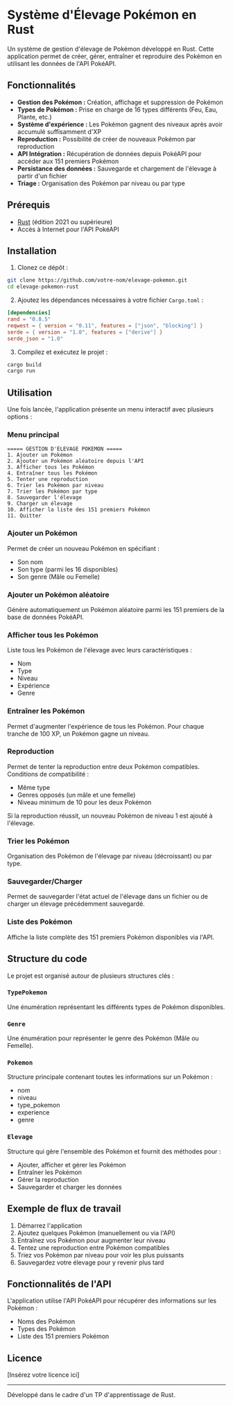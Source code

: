 # Système d'Élevage Pokémon en Rust

Un système de gestion d'élevage de Pokémon développé en Rust. Cette application permet de créer, gérer, entraîner et reproduire des Pokémon en utilisant les données de l'API PokéAPI.

## Fonctionnalités

- **Gestion des Pokémon :** Création, affichage et suppression de Pokémon
- **Types de Pokémon :** Prise en charge de 16 types différents (Feu, Eau, Plante, etc.)
- **Système d'expérience :** Les Pokémon gagnent des niveaux après avoir accumulé suffisamment d'XP
- **Reproduction :** Possibilité de créer de nouveaux Pokémon par reproduction
- **API Intégration :** Récupération de données depuis PokéAPI pour accéder aux 151 premiers Pokémon
- **Persistance des données :** Sauvegarde et chargement de l'élevage à partir d'un fichier
- **Triage :** Organisation des Pokémon par niveau ou par type

## Prérequis

- [Rust](https://www.rust-lang.org/tools/install) (édition 2021 ou supérieure)
- Accès à Internet pour l'API PokéAPI

## Installation

1. Clonez ce dépôt :

```bash
git clone https://github.com/votre-nom/elevage-pokemon.git
cd elevage-pokemon-rust
```

2. Ajoutez les dépendances nécessaires à votre fichier `Cargo.toml` :

```toml
[dependencies]
rand = "0.8.5"
reqwest = { version = "0.11", features = ["json", "blocking"] }
serde = { version = "1.0", features = ["derive"] }
serde_json = "1.0"
```

3. Compilez et exécutez le projet :

```bash
cargo build
cargo run
```

## Utilisation

Une fois lancée, l'application présente un menu interactif avec plusieurs options :

### Menu principal

```
===== GESTION D'ÉLEVAGE POKEMON =====
1. Ajouter un Pokémon
2. Ajouter un Pokémon aléatoire depuis l'API
3. Afficher tous les Pokémon
4. Entraîner tous les Pokémon
5. Tenter une reproduction
6. Trier les Pokémon par niveau
7. Trier les Pokémon par type
8. Sauvegarder l'élevage
9. Charger un élevage
10. Afficher la liste des 151 premiers Pokémon
11. Quitter
```

### Ajouter un Pokémon

Permet de créer un nouveau Pokémon en spécifiant :

- Son nom
- Son type (parmi les 16 disponibles)
- Son genre (Mâle ou Femelle)

### Ajouter un Pokémon aléatoire

Génère automatiquement un Pokémon aléatoire parmi les 151 premiers de la base de données PokéAPI.

### Afficher tous les Pokémon

Liste tous les Pokémon de l'élevage avec leurs caractéristiques :

- Nom
- Type
- Niveau
- Expérience
- Genre

### Entraîner les Pokémon

Permet d'augmenter l'expérience de tous les Pokémon. Pour chaque tranche de 100 XP, un Pokémon gagne un niveau.

### Reproduction

Permet de tenter la reproduction entre deux Pokémon compatibles. Conditions de compatibilité :

- Même type
- Genres opposés (un mâle et une femelle)
- Niveau minimum de 10 pour les deux Pokémon

Si la reproduction réussit, un nouveau Pokémon de niveau 1 est ajouté à l'élevage.

### Trier les Pokémon

Organisation des Pokémon de l'élevage par niveau (décroissant) ou par type.

### Sauvegarder/Charger

Permet de sauvegarder l'état actuel de l'élevage dans un fichier ou de charger un élevage précédemment sauvegardé.

### Liste des Pokémon

Affiche la liste complète des 151 premiers Pokémon disponibles via l'API.

## Structure du code

Le projet est organisé autour de plusieurs structures clés :

### `TypePokemon`

Une énumération représentant les différents types de Pokémon disponibles.

### `Genre`

Une énumération pour représenter le genre des Pokémon (Mâle ou Femelle).

### `Pokemon`

Structure principale contenant toutes les informations sur un Pokémon :

- nom
- niveau
- type_pokemon
- experience
- genre

### `Elevage`

Structure qui gère l'ensemble des Pokémon et fournit des méthodes pour :

- Ajouter, afficher et gérer les Pokémon
- Entraîner les Pokémon
- Gérer la reproduction
- Sauvegarder et charger les données

## Exemple de flux de travail

1. Démarrez l'application
2. Ajoutez quelques Pokémon (manuellement ou via l'API)
3. Entraînez vos Pokémon pour augmenter leur niveau
4. Tentez une reproduction entre Pokémon compatibles
5. Triez vos Pokémon par niveau pour voir les plus puissants
6. Sauvegardez votre élevage pour y revenir plus tard

## Fonctionnalités de l'API

L'application utilise l'API PokéAPI pour récupérer des informations sur les Pokémon :

- Noms des Pokémon
- Types des Pokémon
- Liste des 151 premiers Pokémon

## Licence

[Insérez votre licence ici]

---

Développé dans le cadre d'un TP d'apprentissage de Rust.
